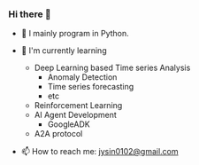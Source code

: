 ### Hi there 👋 

- 🔭 I mainly program in Python.

- 🌱 I'm currently learning
  - Deep Learning based Time series Analysis
    - Anomaly Detection
    - Time series forecasting
    - etc
  - Reinforcement Learning
  - AI Agent Development
    - GoogleADK
  - A2A protocol

- 📫 How to reach me: jysin0102@gmail.com
<!--
**JinyongShin/JinyongShin** is a ✨ _special_ ✨ repository because its `README.md` (this file) appears on your GitHub profile.

Here are some ideas to get you started:

- 🔭 I’m currently working on ...
- 🌱 I’m currently learning ...
- 👯 I’m looking to collaborate on ...
- 🤔 I’m looking for help with ...
- 💬 Ask me about ...
- 📫 How to reach me: ...
- 😄 Pronouns: ...
- ⚡ Fun fact: ...
-->
